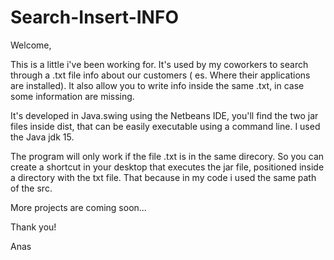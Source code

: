 # Search-Insert-INFO

Welcome, 

This is a little i've been working for. It's used by my coworkers to search through a .txt file info about our customers ( es. Where their applications are installed). It also allow you to write info inside the same .txt, in case some information are missing. 

It's developed in Java.swing using the Netbeans IDE, you'll find the two jar files inside dist, that can be easily executable using a command line. 
I used the Java jdk 15. 

The program will only work if the file .txt is in the same direcory. So you can create a shortcut in your desktop that executes the jar file, positioned inside a directory with the txt file. That because in my code i used the same path of the src. 


More projects are coming soon...

Thank you!

Anas
